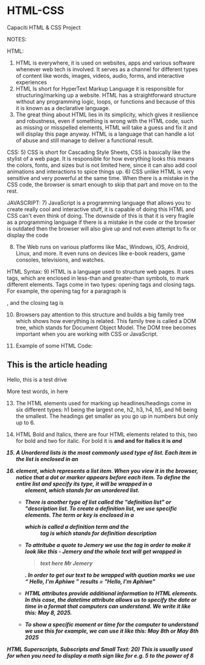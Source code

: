 # HTML-CSS
Capaciti HTML &amp; CSS Project

NOTES:

HTML:
1) HTML is everywhere, it is used on websites, apps and various software whenever web tech is involved. It serves as a channel for different types of content like words, images, videos, audio, forms, and interactive experiences
2) HTML Is short for HyperText Markup Language it is responsible for structuring/marking up a website. HTML has a straightforward structure without any programming logic, loops, or functions and because of this it is known as a declarative language.
3) The great thing about HTML lies in its simplicity, which gives it resilience and robustness, even if something is wrong with the HTML code, such as missing or misspelled elements, HTML will take a guess and fix it and will display this page anyway. HTML is a language that can handle a lot of abuse and still manage to deliver a functional result.

CSS: 
5) CSS is short for Cascading Style Sheets, CSS is basically like the stylist of a web page. It is responsible for how everything looks this means the colors, fonts, and sizes but is not limited here, since it can also add cool animations and interactions to spice things up.
6) CSS unlike HTML is very sensitive and very powerful at the same time. When there is a mistake in the CSS code, the browser is smart enough to skip that part and move on to the rest.

JAVASCRIPT:
7) JavaScript is a programming language that allows you to create really cool and interactive stuff, it is capable of doing this HTML and CSS can't even think of doing. The downside of this is that it is very fragile as a programming language if there is a mistake in the code or the browser is outdated then the browser will also give up and not even attempt to fix or display the code 

8) The Web runs on various platforms like Mac, Windows, iOS, Android, Linux, and more. It even runs on devices like e-book readers, game consoles, televisions, and watches.

HTML Syntax:
9) HTML is a language used to structure web pages. It uses tags, which are enclosed in less-than and greater-than symbols, to mark different elements. Tags come in two types: opening tags and closing tags. For example, the opening tag for a paragraph is <p>, and the closing tag is </p>

10) Browsers pay attention to this structure and builds a big family tree which shows how everything is related. This family tree is called a DOM tree, which stands for Document Object Model. The DOM tree becomes important when you are working with CSS or JavaScript.

11) Example of some HTML Code:
<article>
  <h1> This is the article heading </h1>
    <p> Hello, this is a test drive </p>
    <p> More test words, in here </p>
</article>

13) The HTML elements used for marking up headlines/headings come in six different types: h1 being the largest one, h2, h3, h4, h5, and h6 being the smallest. The headings get smaller as you go up in numbers but only up to 6.

14) HTML Bold and Italics, there are four HTML elements related to this, two for bold and two for italic. For bold it is <strong> and <b> and for italics it is <i> and <em>

15) A Unordered lists is the most commonly used type of list. Each item in the list is enclosed in an <li> element, which represents a list item. When you view it in the browser, notice that a dot or marker appears before each item. To define the entire list and specify its type, it will be wrapped in a <ul> element, which stands for an unordered list.
16) There is another type of list called the "definition list" or "description list. To create a definition list, we use specific elements. The term or key is enclosed in a <dt> which is called a definition term and the <dd> tag is which stands for definition description
17) To attritube a quote to Jemery we use the <cite> tag in order to make it look like this - Jemery and the whole text will get wrapped in <blockquote> text here <cite> Mr Jemery </cite> </blockquote>. In order to get our text to be wrapped with quotion marks we use <q> Hello, I'm Aphiwe </q> results = "Hello, I'm Aphiwe"
  
18) HTML attributes provide additional information to HTML elements. In this case, the datetime attribute allows us to specify the date or time in a format that computers can understand. We write it like this: <time datetime="2025-05-08">May 8, 2025</time>.
19) To show a specific moment or time for the computer to understand we use this for example, we can use it like this: <time>May 8th</time> or <time>May 8th 2025</time>

HTML Superscripts, Subscripts and Small Text:
20) This is usually used for when you need to display a math sign like for e.g. 5 to the power of 8

